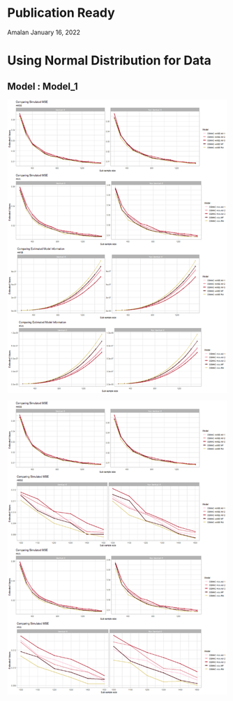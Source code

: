 Publication Ready
================
Amalan
January 16, 2022

# Using Normal Distribution for Data

## Model : Model\_1

![plot of chunk Identical r0 Plots](Plots/Identical%20r0%20Plots-1.png)

![plot of chunk All Plots](Plots/All%20Plots-1.png)
